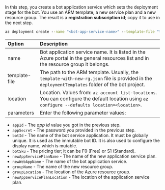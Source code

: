 In this step, you create a bot application service which sets the deployment stage for the bot. You use an ARM template, a new service plan and a new resource group. The result is a **registration subscription id**; copy it to use in the next step.

```cmd
az deployment create --name "<bot-app-service-name>" --template-file "template-with-new-rg.json" --location "region-location-name" --parameters appId="<app-id-from-previous-step>" appSecret="<password-from-previous-step>" botId="<id or bot-app-service-name>" botSku=F0 newAppServicePlanName="<new-service-plan-name>" newWebAppName="<bot-app-service-name>" groupName="<new-group-name>" groupLocation="<region-location-name>" newAppServicePlanLocation="<region-location-name>"
```

| Option   | Description |
|:---------|:------------|
| name | Bot application service name. It is listed in the Azure portal in the general resources list and in the resource group it belongs. |
| template-file | The path to the ARM template. Usually, the `template-with-new-rg.json` file is provided in the `deploymentTemplates` folder of the bot project. |
| location |Location. Values from: `az account list-locations`. You can configure the default location using `az configure --defaults location=<location>`. |
| parameters | Enter the following parameter values:

- `appId` - The *app id* value you got in the previous step.
- `appSecret` - The password you provided in the previous step.
- `botId` - The name of the bot service application. It must be globally unique. It is used as the immutable bot ID. It is also used to configure the display name, which is mutable.
- `botSku` - The pricing tier; it can be F0 (Free) or S1 (Standard).
- `newAppServicePlanName` - The name of the new application service plan.
- `newWebAppName` - The name of the bot application service.
- `groupName` - The name of the new resource group.
- `groupLocation` - The location of the Azure resource group.
- `newAppServicePlanLocation` - The location of the application service plan.
